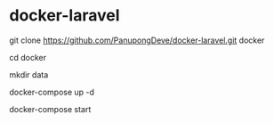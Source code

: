 # docker-laravel

git clone https://github.com/PanupongDeve/docker-laravel.git docker

cd docker

mkdir data

docker-compose up -d

docker-compose start
